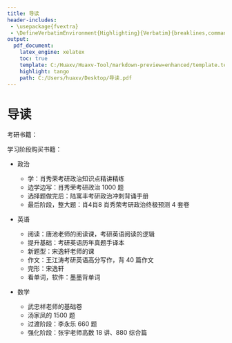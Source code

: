 ```yaml
---
title: 导读
header-includes:
 - \usepackage{fvextra}
 - \DefineVerbatimEnvironment{Highlighting}{Verbatim}{breaklines,commandchars=\\\{\}}
output:
  pdf_document:
    latex_engine: xelatex
    toc: true
    template: C:/Huaxv/Huaxv-Tool/markdown-preview=enhanced/template.tex
    highlight: tango
    path: C:/Users/huaxv/Desktop/导读.pdf
---
```


# 导读


考研书籍：

学习阶段购买书籍：

- 政治
  - 学：肖秀荣考研政治知识点精讲精练
  - 边学边写：肖秀荣考研政治 1000 题
  - 选择题做完后：陆寓丰考研政治冲刺背诵手册
  - 最后阶段，整大题：肖4肖8 肖秀荣考研政治终极预测 4 套卷

- 英语
  - 阅读：唐池老师的阅读课，考研英语阅读的逻辑
  - 提升基础：考研英语历年真题手译本
  - 新题型：宋逸轩老师的课
  - 作文：王江涛考研英语高分写作，背 40 篇作文
  - 完形：宋逸轩
  - 看单词，软件：墨墨背单词

- 数学
  - 武忠祥老师的基础卷
  - 汤家凤的 1500 题
  - 过渡阶段：李永乐 660 题
  - 强化阶段：张宇老师高数 18 讲、880 综合篇
